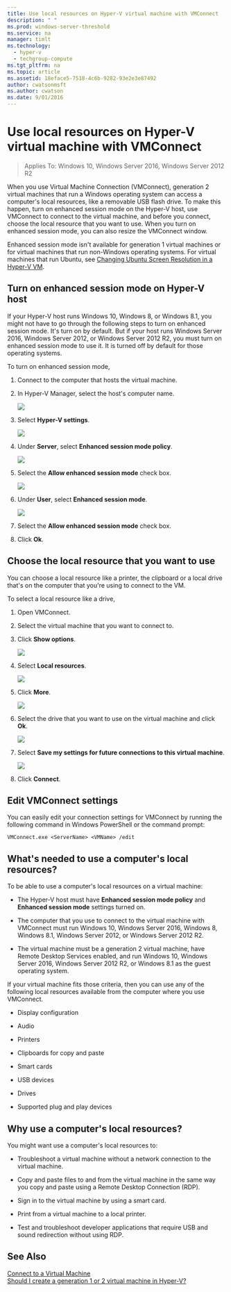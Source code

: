 ```yaml
---
title: Use local resources on Hyper-V virtual machine with VMConnect
description: " "
ms.prod: windows-server-threshold
ms.service: na
manager: timlt
ms.technology: 
  - hyper-v
  - techgroup-compute
ms.tgt_pltfrm: na
ms.topic: article
ms.assetid: 18eface5-7518-4c6b-9282-93e2e3e87492
author: cwatsonmsft
ms.author: cwatson
ms.date: 9/01/2016
---
```

# Use local resources on Hyper-V virtual machine with VMConnect

>Applies To: Windows 10, Windows Server 2016, Windows Server 2012 R2

When you use Virtual Machine Connection (VMConnect), generation 2 virtual machines that run a Windows operating system can access a computer's local resources, like a removable USB flash drive. To make this happen, turn on enhanced session mode on the Hyper-V host, use VMConnect to connect to the virtual machine, and before you connect, choose the local resource that you want to use. When you turn on enhanced session mode, you can also resize the VMConnect window. 

Enhanced session mode isn't available for generation 1 virtual machines or for virtual machines that run non-Windows operating systems. For virtual machines that run Ubuntu, see [Changing Ubuntu Screen Resolution in a Hyper-V VM](https://blogs.msdn.microsoft.com/virtual_pc_guy/2014/09/19/changing-ubuntu-screen-resolution-in-a-hyper-v-vm/). 
  
## <a name="BKMK_OVER"></a>Turn on enhanced session mode on Hyper-V host  
If your Hyper-V host runs Windows 10, Windows 8, or Windows 8.1, you might not have to go through the following steps to turn on enhanced session mode. It's turn on by default. But if your host runs Windows Server 2016, Windows Server 2012, or Windows Server 2012 R2, you must turn on enhanced session mode to use it. It is turned off by default for those operating systems. 
  
To turn on enhanced session mode,  
  
1.  Connect to the computer that hosts the virtual machine.  
  
2.  In Hyper-V Manager, select the host's computer name.  
  
    ![](media/Hyper-V-HyperVManager-HostNameSelected.png)  
  
3.  Select **Hyper-V settings**.  
  
    ![](media/HyperV-ActionsHyperVSettings.png)  
  
4.  Under **Server**, select **Enhanced session mode policy**.  
  
    ![](media/Hyper-V-Settings-ServerEnhancedSessionModePolicy.png)  
  
5.  Select the **Allow enhanced session mode** check box.  
  
    ![](media/Hyper-V-Settings-EnhancedSessionModePolicyCheckBox.png)  
  
6.  Under **User**, select **Enhanced session mode**.  
  
    ![](media/Hyper-V-Settings-UserEnhancedSessionMode.png)  
  
7.  Select the **Allow enhanced session mode** check box.  
  
8.  Click **Ok**.  
  
## Choose the local resource that you want to use  
You can choose a local resource like a printer, the clipboard or a local drive that's on the computer that you're using to connect to the VM.  
  
To select a local resource like a drive,  
  
1.  Open VMConnect.  
  
2.  Select the virtual machine that you want to connect to.  
  
3.  Click **Show options**.  
  
    ![](media/HyperV-VMConnect-DisplayConfig.png)  
  
4.  Select **Local resources**.  
  
    ![](media/HyperV-VMConnect-DisplayConfig-LocalResources.png)  
  
5.  Click **More**.  
  
    ![](media/HyperV-VMConnect-DisplayConfig-LocalResourcesMore.png)  
  
6.  Select the drive that you want to use on the virtual machine and click **Ok**.  
  
    ![](media/HyperV-VMConnect-Settings-LocalResourcesDrives.png)  
  
7.  Select **Save my settings for future connections to this virtual machine**.  
  
    ![](media/HyperV-VMConnect-SaveSettings.png)  
  
8.  Click **Connect**.  
  
## Edit VMConnect settings  
You can easily edit your connection settings for VMConnect by running the following command in Windows PowerShell or the command prompt:  
  
`VMConnect.exe <ServerName> <VMName> /edit`  
  
## <a name="BKMK_NEW"></a>What's needed to use a computer's local resources?  
To be able to use a computer's local resources on a virtual machine:  
  
-   The Hyper-V host  must have **Enhanced session mode policy** and **Enhanced session mode** settings turned on.  
  
-   The computer that you use to connect to the virtual machine with VMConnect must run Windows 10, Windows Server 2016, Windows 8, Windows 8.1, Windows Server 2012, or Windows Server 2012 R2.  
  
-   The virtual machine must be a generation 2 virtual machine, have Remote Desktop Services enabled, and run Windows 10, Windows Server 2016, Windows Server 2012 R2, or Windows 8.1 as the guest operating system.  
  
If your virtual machine fits those criteria, then you can use any of the following local resources available from the computer where you use VMConnect.  
  
-   Display configuration  
  
-   Audio  
  
-   Printers  
  
-   Clipboards for copy and paste  
  
-   Smart cards  
  
-   USB devices  
  
-   Drives  
  
-   Supported plug and play devices  
  
## <a name="BKMK_APP"></a>Why use a computer's local resources?  
You might want use a computer's local resources to:  
  
-   Troubleshoot a virtual machine without a network connection to the virtual machine.  
  
-   Copy and paste files to and from the virtual machine in the same way you copy and paste using a Remote Desktop Connection (RDP).  
  
-   Sign in to the virtual machine by using a smart card.  
  
-   Print from a virtual machine to a local printer.  
  
-   Test and troubleshoot developer applications that require USB and sound redirection without using RDP.  
  
## See Also  
[Connect to a Virtual Machine](http://technet.microsoft.com/library/cc742407.aspx)  
[Should I create a generation 1 or 2 virtual machine in Hyper-V?](../plan/Should-I-create-a-generation-1-or-2-virtual-machine-in-Hyper-V.md)
  


